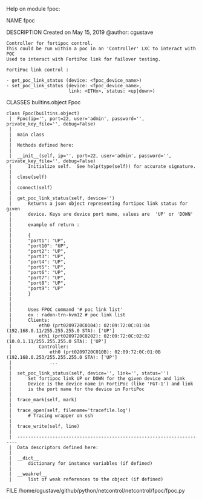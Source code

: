 Help on module fpoc:

NAME
    fpoc

DESCRIPTION
    Created on May 15, 2019
    @author: cgustave
    
    Controller for fortipoc control.
    This could be run within a poc in an 'Controller' LXC to interact with POC
    Used to interact with FortiPoc link for failover testing.
    
    FortiPoc link control :
    
    - get_poc_link_status (device: <fpoc_device_name>)
    - set_poc_link_status (device: <fpoc_device_name>,
                           link: <ETHx>, status: <up|down>)

CLASSES
    builtins.object
        Fpoc
    
    class Fpoc(builtins.object)
     |  Fpoc(ip='', port=22, user='admin', password='', private_key_file='', debug=False)
     |  
     |  main class
     |  
     |  Methods defined here:
     |  
     |  __init__(self, ip='', port=22, user='admin', password='', private_key_file='', debug=False)
     |      Initialize self.  See help(type(self)) for accurate signature.
     |  
     |  close(self)
     |  
     |  connect(self)
     |  
     |  get_poc_link_status(self, device='')
     |      Returns a json object representing fortipoc link status for given
     |      device. Keys are device port name, values are  'UP' or 'DOWN'
     |      
     |      example of return :
     |      
     |      {
     |      "port1": "UP",
     |      "port10": "UP",
     |      "port2": "UP",
     |      "port3": "UP",
     |      "port4": "UP",
     |      "port5": "UP",
     |      "port6": "UP",
     |      "port7": "UP",
     |      "port8": "UP",
     |      "port9": "UP"
     |      }
     |      
     |      
     |      Uses FPOC command '# poc link list'
     |      ex : radon-trn-kvm12 # poc link list
     |      Clients:
     |          eth0 (prt0209720C0104): 02:09:72:0C:01:04 (192.168.0.11/255.255.255.0 STA): ['UP']
     |          eth1 (prt0209720C0202): 02:09:72:0C:02:02 (10.0.1.11/255.255.255.0 STA): ['UP']
     |          Controller:
     |              eth0 (prt0209720C010B): 02:09:72:0C:01:0B (192.168.0.253/255.255.255.0 STA): ['UP']
     |              ...
     |  
     |  set_poc_link_status(self, device='', link='', status='')
     |      Set fortipoc link UP or DOWN for the given device and link
     |      Device is the device name in FortiPoc (like 'FGT-1') and link
     |      is the port name for the device in FortiPoc
     |  
     |  trace_mark(self, mark)
     |  
     |  trace_open(self, filename='tracefile.log')
     |      # Tracing wrapper on ssh
     |  
     |  trace_write(self, line)
     |  
     |  ----------------------------------------------------------------------
     |  Data descriptors defined here:
     |  
     |  __dict__
     |      dictionary for instance variables (if defined)
     |  
     |  __weakref__
     |      list of weak references to the object (if defined)

FILE
    /home/cgustave/github/python/netcontrol/netcontrol/fpoc/fpoc.py


